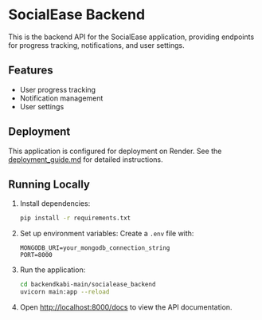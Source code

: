 # SocialEase Backend

This is the backend API for the SocialEase application, providing endpoints for progress tracking, notifications, and user settings.

## Features

- User progress tracking
- Notification management
- User settings

## Deployment

This application is configured for deployment on Render. See the [deployment_guide.md](deployment_guide.md) for detailed instructions.

## Running Locally

1. Install dependencies:
   ```bash
   pip install -r requirements.txt
   ```

2. Set up environment variables:
   Create a `.env` file with:
   ```
   MONGODB_URI=your_mongodb_connection_string
   PORT=8000
   ```

3. Run the application:
   ```bash
   cd backendkabi-main/socialease_backend
   uvicorn main:app --reload
   ```

4. Open [http://localhost:8000/docs](http://localhost:8000/docs) to view the API documentation.